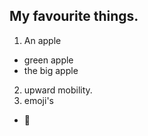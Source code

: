 ## My favourite things.
1. An apple
  * green apple
  * the big apple
2. upward mobility.
3. emoji's
  * 🥇

